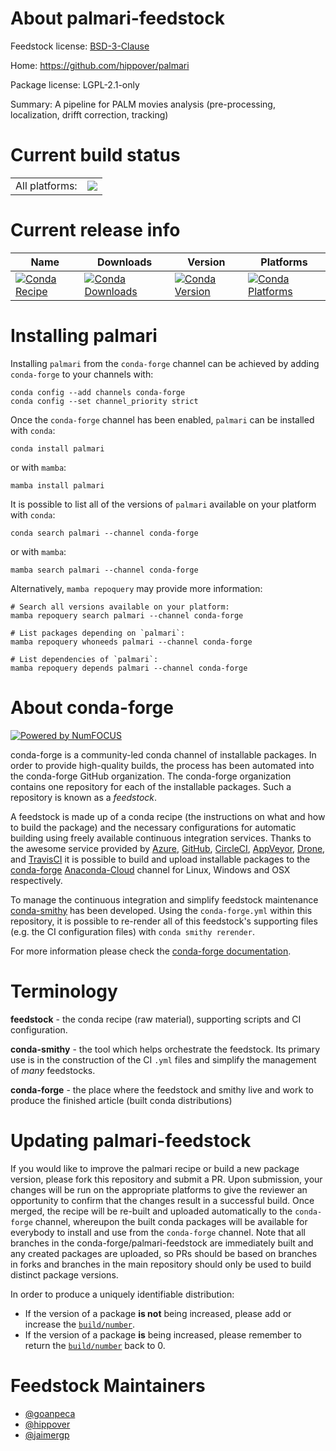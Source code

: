 About palmari-feedstock
=======================

Feedstock license: [BSD-3-Clause](https://github.com/conda-forge/palmari-feedstock/blob/main/LICENSE.txt)

Home: https://github.com/hippover/palmari

Package license: LGPL-2.1-only

Summary: A pipeline for PALM movies analysis (pre-processing, localization, drifft correction, tracking)

Current build status
====================


<table><tr><td>All platforms:</td>
    <td>
      <a href="https://dev.azure.com/conda-forge/feedstock-builds/_build/latest?definitionId=16614&branchName=main">
        <img src="https://dev.azure.com/conda-forge/feedstock-builds/_apis/build/status/palmari-feedstock?branchName=main">
      </a>
    </td>
  </tr>
</table>

Current release info
====================

| Name | Downloads | Version | Platforms |
| --- | --- | --- | --- |
| [![Conda Recipe](https://img.shields.io/badge/recipe-palmari-green.svg)](https://anaconda.org/conda-forge/palmari) | [![Conda Downloads](https://img.shields.io/conda/dn/conda-forge/palmari.svg)](https://anaconda.org/conda-forge/palmari) | [![Conda Version](https://img.shields.io/conda/vn/conda-forge/palmari.svg)](https://anaconda.org/conda-forge/palmari) | [![Conda Platforms](https://img.shields.io/conda/pn/conda-forge/palmari.svg)](https://anaconda.org/conda-forge/palmari) |

Installing palmari
==================

Installing `palmari` from the `conda-forge` channel can be achieved by adding `conda-forge` to your channels with:

```
conda config --add channels conda-forge
conda config --set channel_priority strict
```

Once the `conda-forge` channel has been enabled, `palmari` can be installed with `conda`:

```
conda install palmari
```

or with `mamba`:

```
mamba install palmari
```

It is possible to list all of the versions of `palmari` available on your platform with `conda`:

```
conda search palmari --channel conda-forge
```

or with `mamba`:

```
mamba search palmari --channel conda-forge
```

Alternatively, `mamba repoquery` may provide more information:

```
# Search all versions available on your platform:
mamba repoquery search palmari --channel conda-forge

# List packages depending on `palmari`:
mamba repoquery whoneeds palmari --channel conda-forge

# List dependencies of `palmari`:
mamba repoquery depends palmari --channel conda-forge
```


About conda-forge
=================

[![Powered by
NumFOCUS](https://img.shields.io/badge/powered%20by-NumFOCUS-orange.svg?style=flat&colorA=E1523D&colorB=007D8A)](https://numfocus.org)

conda-forge is a community-led conda channel of installable packages.
In order to provide high-quality builds, the process has been automated into the
conda-forge GitHub organization. The conda-forge organization contains one repository
for each of the installable packages. Such a repository is known as a *feedstock*.

A feedstock is made up of a conda recipe (the instructions on what and how to build
the package) and the necessary configurations for automatic building using freely
available continuous integration services. Thanks to the awesome service provided by
[Azure](https://azure.microsoft.com/en-us/services/devops/), [GitHub](https://github.com/),
[CircleCI](https://circleci.com/), [AppVeyor](https://www.appveyor.com/),
[Drone](https://cloud.drone.io/welcome), and [TravisCI](https://travis-ci.com/)
it is possible to build and upload installable packages to the
[conda-forge](https://anaconda.org/conda-forge) [Anaconda-Cloud](https://anaconda.org/)
channel for Linux, Windows and OSX respectively.

To manage the continuous integration and simplify feedstock maintenance
[conda-smithy](https://github.com/conda-forge/conda-smithy) has been developed.
Using the ``conda-forge.yml`` within this repository, it is possible to re-render all of
this feedstock's supporting files (e.g. the CI configuration files) with ``conda smithy rerender``.

For more information please check the [conda-forge documentation](https://conda-forge.org/docs/).

Terminology
===========

**feedstock** - the conda recipe (raw material), supporting scripts and CI configuration.

**conda-smithy** - the tool which helps orchestrate the feedstock.
                   Its primary use is in the construction of the CI ``.yml`` files
                   and simplify the management of *many* feedstocks.

**conda-forge** - the place where the feedstock and smithy live and work to
                  produce the finished article (built conda distributions)


Updating palmari-feedstock
==========================

If you would like to improve the palmari recipe or build a new
package version, please fork this repository and submit a PR. Upon submission,
your changes will be run on the appropriate platforms to give the reviewer an
opportunity to confirm that the changes result in a successful build. Once
merged, the recipe will be re-built and uploaded automatically to the
`conda-forge` channel, whereupon the built conda packages will be available for
everybody to install and use from the `conda-forge` channel.
Note that all branches in the conda-forge/palmari-feedstock are
immediately built and any created packages are uploaded, so PRs should be based
on branches in forks and branches in the main repository should only be used to
build distinct package versions.

In order to produce a uniquely identifiable distribution:
 * If the version of a package **is not** being increased, please add or increase
   the [``build/number``](https://docs.conda.io/projects/conda-build/en/latest/resources/define-metadata.html#build-number-and-string).
 * If the version of a package **is** being increased, please remember to return
   the [``build/number``](https://docs.conda.io/projects/conda-build/en/latest/resources/define-metadata.html#build-number-and-string)
   back to 0.

Feedstock Maintainers
=====================

* [@goanpeca](https://github.com/goanpeca/)
* [@hippover](https://github.com/hippover/)
* [@jaimergp](https://github.com/jaimergp/)

